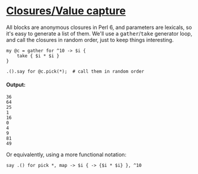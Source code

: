 [1]: http://rosettacode.org/wiki/Closures/Value_capture

# [Closures/Value capture][1]

All blocks are anonymous closures in Perl 6, and parameters are lexicals, so it's easy to generate a list of them. We'll use a <tt>gather</tt>/<tt>take</tt> generator loop, and call the closures in random order, just to keep things interesting.

```perl6
my @c = gather for ^10 -> $i {
    take { $i * $i }
}
 
.().say for @c.pick(*);  # call them in random order
```

#### Output:
```
36
64
25
1
16
0
4
9
81
49
```


Or equivalently, using a more functional notation:

```perl6
say .() for pick *, map -> $i { -> {$i * $i} }, ^10
```